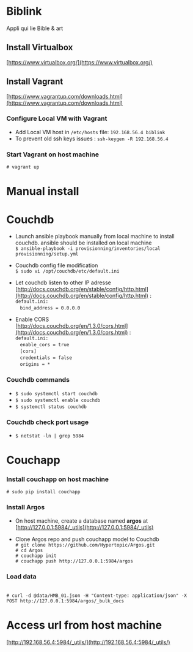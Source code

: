# Biblink
Appli qui lie Bible &amp; art

## Install Virtualbox
[https://www.virtualbox.org/](https://www.virtualbox.org/)

## Install Vagrant
[https://www.vagrantup.com/downloads.html](https://www.vagrantup.com/downloads.html)

### Configure Local VM with Vagrant

- Add Local VM host in `/etc/hosts` file: `192.168.56.4 biblink`
- To prevent old ssh keys issues : `ssh-keygen -R 192.168.56.4`

### Start Vagrant on host machine
`# vagrant up`

# Manual install

Couchdb
==
- Launch ansible playbook manually from local machine to install couchdb. ansible should be installed on local machine
<br>`$ ansible-playbook -i provisionning/inventories/local provisionning/setup.yml`

- Couchdb config file modification
<br>`$ sudo vi /opt/couchdb/etc/default.ini`

- Let couchdb listen to other IP adresse 
<br>[http://docs.couchdb.org/en/stable/config/http.html](http://docs.couchdb.org/en/stable/config/http.html) : <br/>`default.ini:`<br>
&nbsp;&nbsp;&nbsp;`bind_address = 0.0.0.0`</code>

- Enable CORS 
<br>[http://docs.couchdb.org/en/1.3.0/cors.html](http://docs.couchdb.org/en/1.3.0/cors.html) : <br/>`default.ini:`<br>
&nbsp;&nbsp;&nbsp;`enable_cors = true`<br>
&nbsp;&nbsp;&nbsp;`[cors]`<br>
&nbsp;&nbsp;&nbsp;`credentials = false`<br>
&nbsp;&nbsp;&nbsp;`origins = *`<br>

### Couchdb commands 
- `$ sudo systemctl start couchdb`
- `$ sudo systemctl enable couchdb`
- `$ systemctl status couchdb`

### Couchdb check port usage 
- `$ netstat -ln | grep 5984`

Couchapp
==

### Install couchapp on host machine
`# sudo pip install couchapp`

### Install Argos

- On host machine, create a database named **argos** at <br> [http://127.0.0.1:5984/_utils](http://127.0.0.1:5984/_utils)

- Clone Argos repo and push couchapp model to Couchdb
<br>`# git clone https://github.com/Hypertopic/Argos.git`
<br>`# cd Argos`
<br>`# couchapp init`
<br>`# couchapp push http://127.0.0.1:5984/argos`

### Load data
<br>`# curl -d @data/HMB_01.json -H "Content-type: application/json" -X POST http://127.0.0.1:5984/argos/_bulk_docs`

# Access url from host machine
[http://192.168.56.4:5984/_utils/](http://192.168.56.4:5984/_utils/)